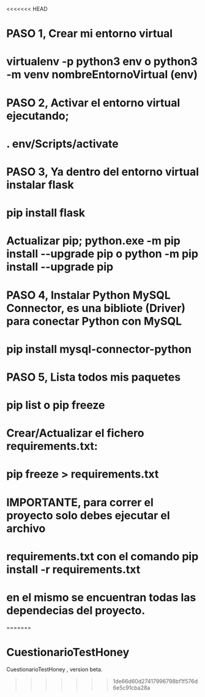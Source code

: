 <<<<<<< HEAD
# PASO 1, Crear mi entorno virtual
#  virtualenv -p python3 env o python3 -m venv nombreEntornoVirtual (env)

# PASO 2, Activar el entorno virtual ejecutando;
#  . env/Scripts/activate  
 
# PASO 3, Ya dentro del entorno virtual instalar flask
#  pip install flask

# Actualizar pip;  python.exe -m pip install --upgrade pip o python -m pip install --upgrade pip 
# PASO 4, Instalar Python MySQL Connector, es una bibliote (Driver) para conectar Python con MySQL
# pip install mysql-connector-python

# PASO 5, Lista todos mis paquetes
# pip list  o pip freeze

# Crear/Actualizar el fichero requirements.txt:
# pip freeze > requirements.txt

# IMPORTANTE, para correr el proyecto solo debes ejecutar el archivo
# requirements.txt con el comando pip install -r requirements.txt 
# en el mismo se encuentran todas las dependecias del proyecto.
 

=======
# CuestionarioTestHoney
CuestionarioTestHoney , version beta.
>>>>>>> 1de66d60d27417996798bf1f576d6e5c91cba28a
